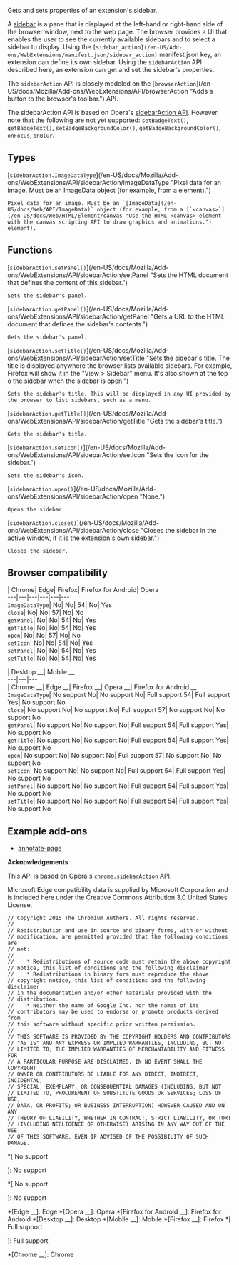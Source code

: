 Gets and sets properties of an extension's sidebar.

A [sidebar](/en-US/docs/Mozilla/Add-ons/WebExtensions/Sidebars) is a pane that
is displayed at the left-hand or right-hand side of the browser window, next
to the web page. The browser provides a UI that enables the user to see the
currently available sidebars and to select a sidebar to display. Using the
`[sidebar_action](/en-US/Add-ons/WebExtensions/manifest.json/sidebar_action)`
manifest.json key, an extension can define its own sidebar. Using the
`sidebarAction` API described here, an extension can get and set the sidebar's
properties.

The `sidebarAction` API is closely modeled on the [`browserAction`](/en-
US/docs/Mozilla/Add-ons/WebExtensions/API/browserAction "Adds a button to the
browser's toolbar.") API.

The sidebarAction API is based on Opera's [sidebarAction
API](https://dev.opera.com/extensions/sidebar-action-api/). However, note that
the following are not yet supported: `setBadgeText()`, `getBadgeText()`,
`setBadgeBackgroundColor()`, `getBadgeBackgroundColor()`, `onFocus`, `onBlur`.

## Types

[`sidebarAction.ImageDataType`](/en-US/docs/Mozilla/Add-
ons/WebExtensions/API/sidebarAction/ImageDataType "Pixel data for an image.
Must be an ImageData object \(for example, from a <canvas> element\).")

    Pixel data for an image. Must be an `[ImageData](/en-US/docs/Web/API/ImageData)` object (for example, from a [`<canvas>`](/en-US/docs/Web/HTML/Element/canvas "Use the HTML <canvas> element with the canvas scripting API to draw graphics and animations.") element).

## Functions

[`sidebarAction.setPanel()`](/en-US/docs/Mozilla/Add-
ons/WebExtensions/API/sidebarAction/setPanel "Sets the HTML document that
defines the content of this sidebar.")

    Sets the sidebar's panel.
[`sidebarAction.getPanel()`](/en-US/docs/Mozilla/Add-
ons/WebExtensions/API/sidebarAction/getPanel "Gets a URL to the HTML document
that defines the sidebar's contents.")

    Gets the sidebar's panel.
[`sidebarAction.setTitle()`](/en-US/docs/Mozilla/Add-
ons/WebExtensions/API/sidebarAction/setTitle "Sets the sidebar's title. The
title is displayed anywhere the browser lists available sidebars. For example,
Firefox will show it in the "View > Sidebar" menu. It's also shown at the top
o the sidebar when the sidebar is open.")

    Sets the sidebar's title. This will be displayed in any UI provided by the browser to list sidebars, such as a menu.
[`sidebarAction.getTitle()`](/en-US/docs/Mozilla/Add-
ons/WebExtensions/API/sidebarAction/getTitle "Gets the sidebar's title.")

    Gets the sidebar's title.
[`sidebarAction.setIcon()`](/en-US/docs/Mozilla/Add-
ons/WebExtensions/API/sidebarAction/setIcon "Sets the icon for the sidebar.")

    Sets the sidebar's icon.
[`sidebarAction.open()`](/en-US/docs/Mozilla/Add-
ons/WebExtensions/API/sidebarAction/open "None.")

    Opens the sidebar.
[`sidebarAction.close()`](/en-US/docs/Mozilla/Add-
ons/WebExtensions/API/sidebarAction/close "Closes the sidebar in the active
window, if it is the extension's own sidebar.")

    Closes the sidebar.

## Browser compatibility

| Chrome| Edge| Firefox| Firefox for Android| Opera  
---|---|---|---|---|---  
`ImageDataType`|  No|  No| 54|  No|  Yes  
`close`|  No|  No| 57|  No|  No  
`getPanel`|  No|  No| 54|  No|  Yes  
`getTitle`|  No|  No| 54|  No|  Yes  
`open`|  No|  No| 57|  No|  No  
`setIcon`|  No|  No| 54|  No|  Yes  
`setPanel`|  No|  No| 54|  No|  Yes  
`setTitle`|  No|  No| 54|  No|  Yes  
  
| Desktop __| Mobile __  
---|---|---  
| Chrome __| Edge __| Firefox __| Opera __| Firefox for Android __  
`ImageDataType`|  No support No|  No support No|  Full support 54|  Full
support Yes|  No support No  
`close`|  No support No|  No support No|  Full support 57|  No support No|  No
support No  
`getPanel`|  No support No|  No support No|  Full support 54|  Full support
Yes|  No support No  
`getTitle`|  No support No|  No support No|  Full support 54|  Full support
Yes|  No support No  
`open`|  No support No|  No support No|  Full support 57|  No support No|  No
support No  
`setIcon`|  No support No|  No support No|  Full support 54|  Full support
Yes|  No support No  
`setPanel`|  No support No|  No support No|  Full support 54|  Full support
Yes|  No support No  
`setTitle`|  No support No|  No support No|  Full support 54|  Full support
Yes|  No support No  
  
## Example add-ons

  * [annotate-page](https://github.com/mdn/webextensions-examples/tree/master/annotate-page)

**Acknowledgements**

This API is based on Opera's
[`chrome.sidebarAction`](https://dev.opera.com/extensions/sidebar-action-api/)
API.

Microsoft Edge compatibility data is supplied by Microsoft Corporation and is
included here under the Creative Commons Attribution 3.0 United States
License.

    
    
    // Copyright 2015 The Chromium Authors. All rights reserved.
    //
    // Redistribution and use in source and binary forms, with or without
    // modification, are permitted provided that the following conditions are
    // met:
    //
    //    * Redistributions of source code must retain the above copyright
    // notice, this list of conditions and the following disclaimer.
    //    * Redistributions in binary form must reproduce the above
    // copyright notice, this list of conditions and the following disclaimer
    // in the documentation and/or other materials provided with the
    // distribution.
    //    * Neither the name of Google Inc. nor the names of its
    // contributors may be used to endorse or promote products derived from
    // this software without specific prior written permission.
    //
    // THIS SOFTWARE IS PROVIDED BY THE COPYRIGHT HOLDERS AND CONTRIBUTORS
    // "AS IS" AND ANY EXPRESS OR IMPLIED WARRANTIES, INCLUDING, BUT NOT
    // LIMITED TO, THE IMPLIED WARRANTIES OF MERCHANTABILITY AND FITNESS FOR
    // A PARTICULAR PURPOSE ARE DISCLAIMED. IN NO EVENT SHALL THE COPYRIGHT
    // OWNER OR CONTRIBUTORS BE LIABLE FOR ANY DIRECT, INDIRECT, INCIDENTAL,
    // SPECIAL, EXEMPLARY, OR CONSEQUENTIAL DAMAGES (INCLUDING, BUT NOT
    // LIMITED TO, PROCUREMENT OF SUBSTITUTE GOODS OR SERVICES; LOSS OF USE,
    // DATA, OR PROFITS; OR BUSINESS INTERRUPTION) HOWEVER CAUSED AND ON ANY
    // THEORY OF LIABILITY, WHETHER IN CONTRACT, STRICT LIABILITY, OR TORT
    // (INCLUDING NEGLIGENCE OR OTHERWISE) ARISING IN ANY WAY OUT OF THE USE
    // OF THIS SOFTWARE, EVEN IF ADVISED OF THE POSSIBILITY OF SUCH DAMAGE.
    
  *[
 No support

]: No support

  *[
No support

]: No support

  *[Edge __]: Edge
  *[Opera __]: Opera
  *[Firefox for Android __]: Firefox for Android
  *[Desktop __]: Desktop
  *[Mobile __]: Mobile
  *[Firefox __]: Firefox
  *[
Full support

]: Full support

  *[Chrome __]: Chrome

